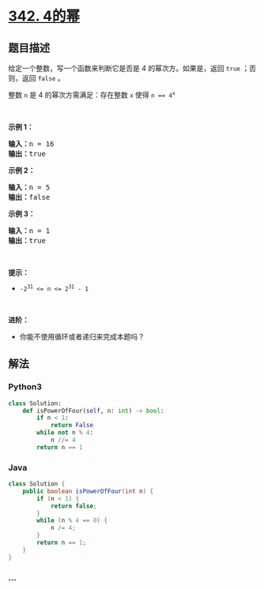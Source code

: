 # [342. 4的幂](https://leetcode-cn.com/problems/power-of-four)



## 题目描述

<!-- 这里写题目描述 -->

<p>给定一个整数，写一个函数来判断它是否是 4 的幂次方。如果是，返回 <code>true</code> ；否则，返回 <code>false</code> 。</p>

<p>整数 <code>n</code> 是 4 的幂次方需满足：存在整数 <code>x</code> 使得 <code>n == 4<sup>x</sup></code></p>

<p> </p>

<p><strong>示例 1：</strong></p>

<pre>
<strong>输入：</strong>n = 16
<strong>输出：</strong>true
</pre>

<p><strong>示例 2：</strong></p>

<pre>
<strong>输入：</strong>n = 5
<strong>输出：</strong>false
</pre>

<p><strong>示例 3：</strong></p>

<pre>
<strong>输入：</strong>n = 1
<strong>输出：</strong>true
</pre>

<p> </p>

<p><strong>提示：</strong></p>

<ul>
	<li><code>-2<sup>31</sup> <= n <= 2<sup>31</sup> - 1</code></li>
</ul>

<p> </p>

<p><strong>进阶：</strong></p>

<ul>
	<li>你能不使用循环或者递归来完成本题吗？</li>
</ul>


## 解法

<!-- 这里可写通用的实现逻辑 -->

<!-- tabs:start -->

### **Python3**

<!-- 这里可写当前语言的特殊实现逻辑 -->

```python
class Solution:
    def isPowerOfFour(self, n: int) -> bool:
        if n < 1:
            return False
        while not n % 4:
            n //= 4
        return n == 1
```

### **Java**

<!-- 这里可写当前语言的特殊实现逻辑 -->

```java
class Solution {
    public boolean isPowerOfFour(int n) {
        if (n < 1) {
            return false;
        }
        while (n % 4 == 0) {
            n /= 4;
        }
        return n == 1;
    }
}
```

### **...**

```

```

<!-- tabs:end -->

